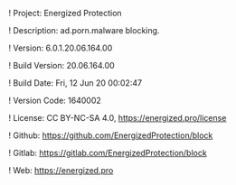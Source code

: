 ! Project: Energized Protection

! Description: ad.porn.malware blocking.

! Version: 6.0.1.20.06.164.00

! Build Version: 20.06.164.00

! Build Date: Fri, 12 Jun 20 00:02:47

! Version Code: 1640002

! License: CC BY-NC-SA 4.0, https://energized.pro/license

! Github: https://github.com/EnergizedProtection/block

! Gitlab: https://gitlab.com/EnergizedProtection/block


! Web: https://energized.pro
